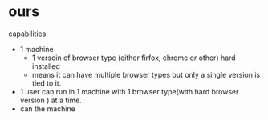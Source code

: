 
# ours

capabilities
* 1 machine 
	* 1 versoin of browser type (either firfox, chrome or other) hard installed 
	* means it can have multiple browser types but only a single version is tied to it.
* 1 user can run in  1 machine with 1 browser type(with hard browser version ) at a time.
*  can the machine